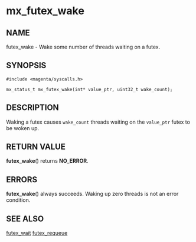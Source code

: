 # mx_futex_wake

## NAME

futex_wake - Wake some number of threads waiting on a futex.

## SYNOPSIS

```
#include <magenta/syscalls.h>

mx_status_t mx_futex_wake(int* value_ptr, uint32_t wake_count);
```

## DESCRIPTION

Waking a futex causes `wake_count` threads waiting on the `value_ptr`
futex to be woken up.

## RETURN VALUE

**futex_wake**() returns **NO_ERROR**.

## ERRORS

**futex_wake**() always succeeds. Waking up zero threads is not an
error condition.

## SEE ALSO

[futex_wait](futex_wait.md)
[futex_requeue](futex_requeue.md)
